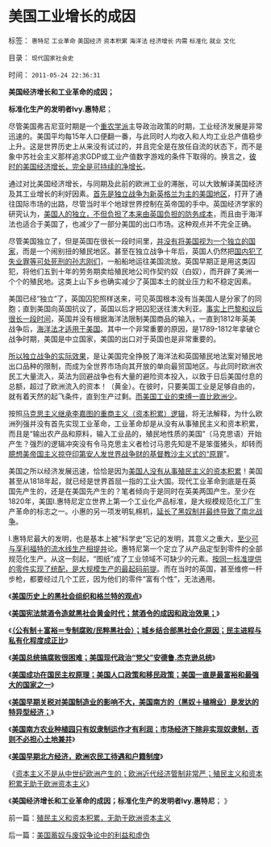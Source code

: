 # 美国工业增长的成因

标签： `惠特尼` `工业革命` `美国经济` `资本积累` `海洋法` `经济增长` `内需` `标准化` `就业` `文化` 

目录： `现代国家社会史`

时间： `2011-05-24 22:36:31`

**美国经济增长和工业革命的成因；**

**标准化生产的发明者Ivy.惠特尼**；

尽管美国弗吉尼亚时期是一个[重农学派](../../../2011/5/2/产能过剩的惨烈代价；重农学派的耕地红线.md)主导政治政策的时期，工业经济发展是非常迅速的。美国平均每15年人口便翻一番，与此同时人均收入和人均工业总产值稳步上升。这是世界历史上从来没有试过的，并且完全是在放任自流的状态下，而不是象中苏社会主义那样追求GDP或工业产值数字游戏的条件下取得的。换言之，[彼时的美国经济增长，完全是可持续的净增长](../../../2010/12/30/经济学就是成本学，资本主义即绿色GDP主义.md)。

通过对比美国经济增长，与同期及此前的欧洲工业的滞胀，可以大致解译美国经济及其工业增长的利好因素。[首先是独立战争为新英格兰为主的美国地区](../../../2008/3/22/《爱国者》后谈北美独立战争的政治经济外交军事史.md)，打开了通往国际市场的出路，尽管当时半个地球世界控制在英帝国的手中。英国经济学家的研究认为，[美国人的独立，不但负担了本来由英国负担的防务成本](../../../2011/5/8/北美独立战争英国真的万恶不赦吗？.md)，而且由于海洋法也适合于美国了，也减少了一部分美国的出口市场。这种观点并不完全正确。

尽管美国独立了，但是英国在很长一段时间里，[并没有将美国视为一个独立的国家](../../../2011/5/9/有限的革命，有限的战争.md)，而是一个闹别扭的殖民地区。甚至在独立战争十年后，英国人仍然把[国内犯了失业罪等可处死刑的孙志刚们](../../../2011/3/30/美英“孙志刚法”和黑奴待遇.md)，一船船地运往美国流放。英国早期正是用这类囚犯，将他们五到十年的劳务期卖给殖民地公司作契约奴（白奴），而开辟了美洲一个个的殖民地。这类上山下乡也确实减少了英国本土的就业压力和不稳定因素。

美国已经“独立”了，英国囚犯照样送来，可见英国根本没有当美国人是分家了的同胞；直到美国向英国抗议了，英国以后才把囚犯送往澳大利亚。[事实上巴黎和议后很长一段时间](../../../2011/5/9/独立战争没有保证美国的独立；星条旗歌.md)，英国并没有根据海洋法限制美国商品的输入，一直到1812年英美战争后，[海洋法才适用于美国](../../../2009/4/7/谁主张谁维护的现代国际法；海洋法的利益声明.md)。其中一个非常重要的原因，是1789-1812年拿破仑战争时期，美国是中立国家，美国的出口对于英国也是非常重要的。

[所以独立战争的实际效果](../../../2008/12/20/英殖民帝国终结，是经济理由.md)，是让美国完全挣脱了海洋法和英国殖民地法案对殖民地出口品种的限制，而成为全世界市场向其开放的单向最贸国地区。与此同时欧洲农民工大量流入，英法为回避战争也有大量的避险资本投入，以致于日后美国付息的总额，超过了欧洲流入的资本！（黄金）。在彼时，只要美国工业是足够自由的，就有着天然的起飞条件，直到生产过剩。[而美国工业的束缚一直比欧洲少](../../../2011/1/6/“均衡经济学”是伪科学，租值和租值耗散.md)。

按照[马克思主义继承李嘉图的重商主义（资本积累）逻辑](../../../2011/3/19/权贵主义是资产阶级吗？.md)，将无法解释，为什么欧洲列强并没有首先实现工业革命，工业革命却是从没有从事殖民主义和资本积累，而且是“输出农产品和原料，输入工业品的，殖民地性质的美国”（马克思语）开始产生？强烈的逻辑冲突没有令马克思主义者检讨马恩先知是不是笨蛋猪头，却转而[臆想美帝国主义掠夺印第安人发世界战争财的基督教沙主义式的“原罪](../../../2011/1/19/“妖魔化美国”有全球“统一战线”.md)”。

美国之所以经济发展迅速，恰恰是因为[美国人没有从事殖民主义的资本积累](../../../2010/8/25/资本积累对于资本主义是没有意义的.md)！美国甚至从1818年起，就已经是世界首屈一指的工业大国。现代工业革命到底是在英国先产生的，还是在美国先产生的？笔者倾向于是同时在英美两国产生。至少在1820年，美国I.惠特尼定立世界上第一个工业化产品标准，是大规模规范化工厂生产革命的标志之一。小惠的另一项发明轧棉机，[延长了黑奴制并最终导致了南北战争](../../../2011/3/29/美国奴隶制和南北战争.md)。

I.惠特尼最大的发明，也是基本上被“科学史”忘记的发明，其意义之重大，[至少可与享利福特的流水线生产相提并](../../../2008/7/20/为什么中产者为主的社会很稳定.md)论。惠特尼第一个定立了从产品定型到零件的全部规范化生产。从这一刻起，“图纸”成了工业领域不可缺少的元素。[按同一标准提供的零件实现了统配，是大规模生产的最起码前提](../../../2008/9/18/三鹿事件：中国拥有高质量产品的五个步骤.md)。而在当时的英国，甚至维修一杆步枪，都要经过几个工匠，因为他们的零件“富有个性”，无法通用。

《[**美国历史上的黑社会组织和格兰特的观点**](../../../2011/5/19/美国历史上的黑社会组织和格兰特的观点.md)》

《[**美国宪法禁酒令造就黑社会黄金时代；禁酒令的成因和政治效果；**](../../../2011/5/19/美国宪法荒唐缔造黑社会黄金时代.md)》

《[**（公有制＋富裕＝专制腐败/民粹黑社会）；城乡结合部黑社会化原因；民主进程与私有化程度成正比**](../../../2011/5/20/城乡结合部黑社会化的原因是土地财政.md)》

《[**美国总统搞腐败很困难；美国现代政治“党父”安德鲁.杰克逊总统**](../../../2011/5/20/美国总统搞腐败很困难；“党父”杰克逊总统.md)》

《[**美国成功在国民主权原理；美国人口政策和移民政策；美国一直是最富裕和最强大的国家之一**](../../../2011/5/22/美国的人口政策和移民政策.md)》

《[**美国早期关税对美国制造业的影响不大，美国南方的（黑奴＋植棉业）是发达的特异型经济；**](../../../2011/5/22/美国南方的（黑奴＋植棉业）是发达的特异型经济.md)》

《[**美国南方农业种植园只有奴隶制运作才有利润；市场经济下除非实现奴隶制，否则不必担心土地兼并**](../../../2011/5/23/为什么美国南方会形成黑奴植棉业？.md)》

《[**美国早期北方经济，欧洲农民工待遇和户籍制度**](../../../2011/5/23/美国早期北方经济和欧洲农民工待遇.md)》

《[资本主义不是从中世纪欧洲产生的；欧洲近代经济管制非常严；殖民主义和资本积累无助于欧洲资本主义](../../../2011/5/24/殖民主义和资本积累，无助于欧洲资本主义.md)》

《**美国经济增长和工业革命的成因；标准化生产的发明者Ivy.惠特尼**； 》



前一篇：[殖民主义和资本积累，无助于欧洲资本主义](../../../2011/5/24/殖民主义和资本积累，无助于欧洲资本主义.md)

后一篇：[美国蓄奴与废奴争论中的利益和虚伪](../../../2011/5/24/美国蓄奴与废奴争论中的利益和虚伪.md)
